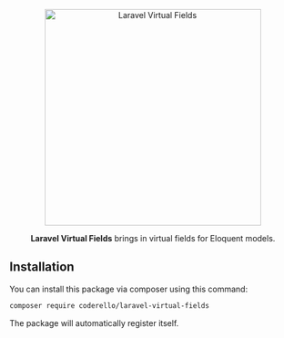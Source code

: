 <p align="center"><img alt="Laravel Virtual Fields" src="https://coderello.com/images/packages/laravel-virtual-fields.png" width="380"></p>

<p align="center"><b>Laravel Virtual Fields</b> brings in virtual fields for Eloquent models.</p>

## Installation

You can install this package via composer using this command:

```bash
composer require coderello/laravel-virtual-fields
```

The package will automatically register itself.
